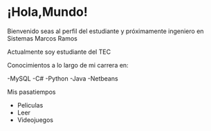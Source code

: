 # ¡Hola,Mundo!

Bienvenido seas al perfil del estudiante y próximamente ingeniero en Sistemas Marcos Ramos

Actualmente soy estudiante del TEC

Conocimientos a lo largo de mi carrera en:

-MySQL
-C#
-Python
-Java
-Netbeans

Mis pasatiempos
- Peliculas
- Leer 
- Videojuegos

